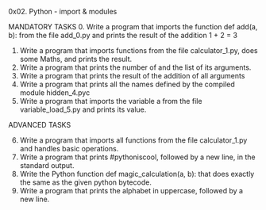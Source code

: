 0x02. Python - import & modules

MANDATORY TASKS
0. Write a program that imports the function def add(a, b): from the file add_0.py and prints the result of the addition 1 + 2 = 3
1. Write a program that imports functions from the file calculator_1.py, does some Maths, and prints the result.
2. Write a program that prints the number of and the list of its arguments.
3. Write a program that prints the result of the addition of all arguments
4. Write a program that prints all the names defined by the compiled module hidden_4.pyc
5. Write a program that imports the variable a from the file variable_load_5.py and prints its value.

ADVANCED TASKS

6. Write a program that imports all functions from the file calculator_1.py and handles basic operations.
7. Write a program that prints #pythoniscool, followed by a new line, in the standard output.
8. Write the Python function def magic_calculation(a, b): that does exactly the same as the given python bytecode.
9. Write a program that prints the alphabet in uppercase, followed by a new line.
